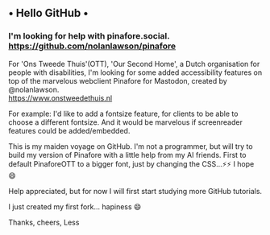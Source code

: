 ## • Hello GitHub •

### I'm looking for help with pinafore.social.<br>https://github.com/nolanlawson/pinafore


For 'Ons Tweede Thuis'(OTT), 'Our Second Home', a Dutch organisation for people with disabilities, I'm looking for some added accessibility features on top of the marvelous webclient Pinafore for Mastodon, created by @nolanlawson. <br>https://www.onstweedethuis.nl

For example: I'd like to add a fontsize feature, for clients to be able to choose a different fontsize.
And it would be marvelous if screenreader features could be added/embedded.

This is my maiden voyage on GitHub. I'm not a programmer, but will try to build my version of Pinafore with a little help from my AI friends.
First to default PinaforeOTT to a bigger font, just by changing the CSS...⚡⚡ I hope 😄

Help appreciated, but for now I will first start studying more GitHub tutorials.

I just created my first fork... hapiness 😄

Thanks, cheers, Less


<!--
**audiovisualist/audiovisualist** is a ✨ _special_ ✨ repository because its `README.md` (this file) appears on your GitHub profile.

Here are some ideas to get you started:

- 🔭 I’m currently working on ...
- 🌱 I’m currently learning ...
- 👯 I’m looking to collaborate on ...
- 🤔 I’m looking for help with ...
- 💬 Ask me about ...
- 📫 How to reach me: ...
- 😄 Pronouns: ...
- ⚡ Fun fact: ...
-->
